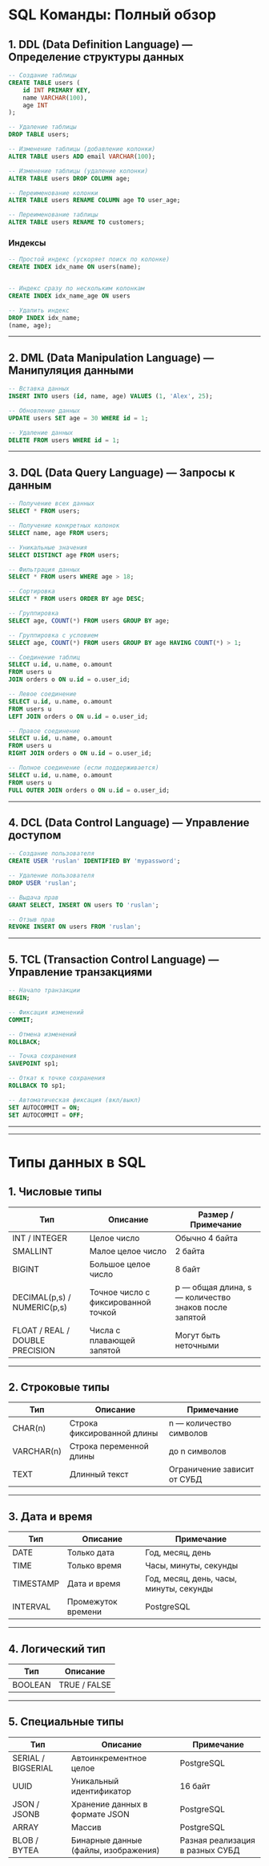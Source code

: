 # SQL Команды: Полный обзор

## 1. DDL (Data Definition Language) — Определение структуры данных

```sql
-- Создание таблицы
CREATE TABLE users (
    id INT PRIMARY KEY,
    name VARCHAR(100),
    age INT
);

-- Удаление таблицы
DROP TABLE users;

-- Изменение таблицы (добавление колонки)
ALTER TABLE users ADD email VARCHAR(100);

-- Изменение таблицы (удаление колонки)
ALTER TABLE users DROP COLUMN age;

-- Переименование колонки
ALTER TABLE users RENAME COLUMN age TO user_age;

-- Переименование таблицы
ALTER TABLE users RENAME TO customers;
```

### Индексы

```sql
-- Простой индекс (ускоряет поиск по колонке)
CREATE INDEX idx_name ON users(name);


-- Индекс сразу по нескольким колонкам
CREATE INDEX idx_name_age ON users

-- Удалить индекс
DROP INDEX idx_name;
(name, age);
```

---

## 2. DML (Data Manipulation Language) — Манипуляция данными

```sql
-- Вставка данных
INSERT INTO users (id, name, age) VALUES (1, 'Alex', 25);

-- Обновление данных
UPDATE users SET age = 30 WHERE id = 1;

-- Удаление данных
DELETE FROM users WHERE id = 1;
```

---

## 3. DQL (Data Query Language) — Запросы к данным

```sql
-- Получение всех данных
SELECT * FROM users;

-- Получение конкретных колонок
SELECT name, age FROM users;

-- Уникальные значения
SELECT DISTINCT age FROM users;

-- Фильтрация данных
SELECT * FROM users WHERE age > 18;

-- Сортировка
SELECT * FROM users ORDER BY age DESC;

-- Группировка
SELECT age, COUNT(*) FROM users GROUP BY age;

-- Группировка с условием
SELECT age, COUNT(*) FROM users GROUP BY age HAVING COUNT(*) > 1;

-- Соединение таблиц
SELECT u.id, u.name, o.amount
FROM users u
JOIN orders o ON u.id = o.user_id;

-- Левое соединение
SELECT u.id, u.name, o.amount
FROM users u
LEFT JOIN orders o ON u.id = o.user_id;

-- Правое соединение
SELECT u.id, u.name, o.amount
FROM users u
RIGHT JOIN orders o ON u.id = o.user_id;

-- Полное соединение (если поддерживается)
SELECT u.id, u.name, o.amount
FROM users u
FULL OUTER JOIN orders o ON u.id = o.user_id;
```

---

## 4. DCL (Data Control Language) — Управление доступом

```sql
-- Создание пользователя
CREATE USER 'ruslan' IDENTIFIED BY 'mypassword';

-- Удаление пользователя
DROP USER 'ruslan';

-- Выдача прав
GRANT SELECT, INSERT ON users TO 'ruslan';

-- Отзыв прав
REVOKE INSERT ON users FROM 'ruslan';
```

---

## 5. TCL (Transaction Control Language) — Управление транзакциями

```sql
-- Начало транзакции
BEGIN;

-- Фиксация изменений
COMMIT;

-- Отмена изменений
ROLLBACK;

-- Точка сохранения
SAVEPOINT sp1;

-- Откат к точке сохранения
ROLLBACK TO sp1;

-- Автоматическая фиксация (вкл/выкл)
SET AUTOCOMMIT = ON;
SET AUTOCOMMIT = OFF;
```

---

---

# Типы данных в SQL

## 1. Числовые типы

| Тип                             | Описание                            | Размер / Примечание                                  |
| ------------------------------- | ----------------------------------- | ---------------------------------------------------- |
| INT / INTEGER                   | Целое число                         | Обычно 4 байта                                       |
| SMALLINT                        | Малое целое число                   | 2 байта                                              |
| BIGINT                          | Большое целое число                 | 8 байт                                               |
| DECIMAL(p,s) / NUMERIC(p,s)     | Точное число с фиксированной точкой | p — общая длина, s — количество знаков после запятой |
| FLOAT / REAL / DOUBLE PRECISION | Числа с плавающей запятой           | Могут быть неточными                                 |

---

## 2. Строковые типы

| Тип        | Описание                   | Примечание                  |
| ---------- | -------------------------- | --------------------------- |
| CHAR(n)    | Строка фиксированной длины | n — количество символов     |
| VARCHAR(n) | Строка переменной длины    | до n символов               |
| TEXT       | Длинный текст              | Ограничение зависит от СУБД |

---

## 3. Дата и время

| Тип       | Описание           | Примечание                              |
| --------- | ------------------ | --------------------------------------- |
| DATE      | Только дата        | Год, месяц, день                        |
| TIME      | Только время       | Часы, минуты, секунды                   |
| TIMESTAMP | Дата и время       | Год, месяц, день, часы, минуты, секунды |
| INTERVAL  | Промежуток времени | PostgreSQL                              |

---

## 4. Логический тип

| Тип     | Описание     |
| ------- | ------------ |
| BOOLEAN | TRUE / FALSE |

---

## 5. Специальные типы

| Тип                | Описание                             | Примечание                      |
| ------------------ | ------------------------------------ | ------------------------------- |
| SERIAL / BIGSERIAL | Автоинкрементное целое               | PostgreSQL                      |
| UUID               | Уникальный идентификатор             | 16 байт                         |
| JSON / JSONB       | Хранение данных в формате JSON       | PostgreSQL                      |
| ARRAY              | Массив                               | PostgreSQL                      |
| BLOB / BYTEA       | Бинарные данные (файлы, изображения) | Разная реализация в разных СУБД |
